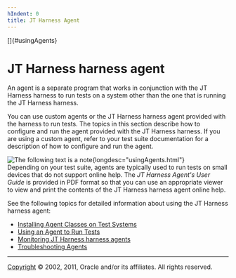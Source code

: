 ```yaml
---
hIndent: 0
title: JT Harness Agent
---
```


[]{#usingAgents}

# JT Harness harness agent

An agent is a separate program that works in conjunction with the JT Harness harness to run tests on
a system other than the one that is running the JT Harness harness.

You can use custom agents or the JT Harness harness agent provided with the harness to run tests.
The topics in this section describe how to configure and run the agent provided with the JT Harness
harness. If you are using a custom agent, refer to your test suite documentation for a description
of how to configure and run the agent.

![The following text is a note](../../images/hg_note.gif){longdesc="usingAgents.html"}\
Depending on your test suite, agents are typically used to run tests on small devices that do not
support online help. The *JT Harness Agent\'s User Guide* is provided in PDF format so that you can
use an appropriate viewer to view and print the contents of the JT Harness harness agent online
help.

See the following topics for detailed information about using the JT Harness harness agent:

-   [Installing Agent Classes on Test Systems](loadingClasses.html)
-   [Using an Agent to Run Tests](runTests.html)
-   [Monitoring JT Harness harness agents](monitoring.html)
-   [Troubleshooting Agents](troubleshooting.html)

----------------------------------------------------------------------------------------------------

[Copyright](../copyright.html) © 2002, 2011, Oracle and/or its affiliates. All rights reserved.
